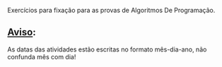 Exercícios para fixação para as provas de Algoritmos De Programação.

## <u>Aviso</u>:
As datas das atividades estão escritas no formato mês-dia-ano, não confunda mês com dia!
